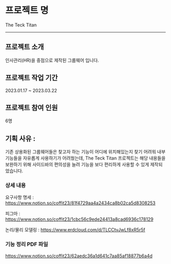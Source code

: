 # 프로젝트 명
The Teck Titan

--- 

## 프로젝트 소개
인사관리(HR)을 중점으로 제작된 그룹웨어 입니다.


## 프로젝트 작업 기간
2023.01.17 ~ 2023.03.22


## 프로젝트 참여 인원
6명


## 기획 사유 : 
기존 상용화된 그룹웨어들은 찾고자 하는 기능이 어디에 위치해있는지 찾기 어려워 내부 기능들을 자유롭게 사용하기가 어려웠는데,
The Teck Titan 프로젝트는 해당 내용들을 보완하기 위해 사이드바의 편의성을 늘려 기능을 보다 편리하게 사용할 수 있게 제작되었습니다.


### 상세 내용

요구사항 명세 : https://www.notion.so/coffit23/81f4729aa4a2434ca8b02ca5d8308253

피그마 : https://www.notion.so/coffit23/1cbc56c9ede24413a8cad6936c178129

논리/물리 모델링 : https://www.erdcloud.com/d/TLCCtvJwLf8xR5r5f


### 기능 정리 PDF 파일
https://www.notion.so/coffit23/62aedc36a1d641c7aa85af18877b6a4d
